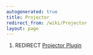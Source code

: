 ```yaml
---
autogenerated: true
title: Projector
redirect_from: /wiki/Projector
layout: page
---
```


1.  REDIRECT [Projector Plugin](Projector_Plugin)
